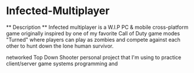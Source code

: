 # Infected-Multiplayer

** Description **
Infected multiplayer is a W.I.P PC & mobile cross-platform game originally inspired by one of my favorite Call of Duty game modes "Turned" where players can play as zombies and compete against each other to hunt down the lone human survivor. 


networked Top Down Shooter personal project that I'm using to practice client/server game systems programming and 
